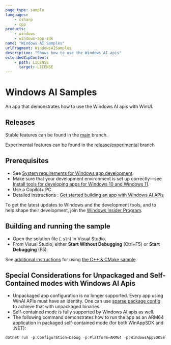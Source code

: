 ```yaml
---
page_type: sample
languages:
    - csharp
    - cpp
products:
    - windows
    - windows-app-sdk
name: "Windows AI Samples"
urlFragment: WindowsAISamples
description: "Shows how to use the Windows AI apis"
extendedZipContent:
    - path: LICENSE
      target: LICENSE
---
```


# Windows AI Samples

An app that demonstrates how to use the Windows AI apis with WinUI.

## Releases
Stable features can be found in the [main](https://github.com/microsoft/WindowsAppSDK-Samples/tree/main/Samples/WindowsAIFoundry/cs-winui) branch. 

Experimental features can be found in the [release/experimental](https://github.com/microsoft/WindowsAppSDK-Samples/tree/release/experimental/Samples/WindowsAIFoundry/cs-winui) branch

## Prerequisites

-   See
    [System requirements for Windows app development](https://docs.microsoft.com/windows/apps/windows-app-sdk/system-requirements).
-   Make sure that your development environment is set up correctly&mdash;see
    [Install tools for developing apps for Windows 10 and Windows 11](https://docs.microsoft.com/windows/apps/windows-app-sdk/set-up-your-development-environment).
-   Use a Copilot+ PC
-   Detailed instructions : [Get started building an app with Windows AI APIs](https://learn.microsoft.com/en-us/windows/ai/apis/model-setup)


To get the latest updates to Windows and the development tools, and to help shape their development,
join the [Windows Insider Program](https://insider.windows.com).

## Building and running the sample

-   Open the solution file (`.sln`) in Visual Studio.
-   From Visual Studio, either **Start Without Debugging** (Ctrl+F5) or **Start Debugging** (F5).

See [additional instructions](./cpp-console-unpackaged/README.md) for using [the C++ & CMake sample](./cpp-console-unpackaged/CMakeLists.txt).

## Special Considerations for Unpackaged and Self-Contained modes with Windows AI Apis

- Unpackaged app configuration is no longer supported. Every app using WinAI APIs must have an identity. One can use [sparse package config](https://learn.microsoft.com/en-us/windows/apps/desktop/modernize/grant-identity-to-nonpackaged-apps) to achieve that with unpackaged binaries.
- Self-contained mode is fully supported by Windows AI apis as well.
- The following command demonstrates how to run the app as an ARM64 application in packaged self-contained mode (for both WinAppSDK and .NET):
```powershell
dotnet run -p:Configuration=Debug -p:Platform=ARM64 -p:WindowsAppSDKSelfContained=true -p:SelfContained=true.
```